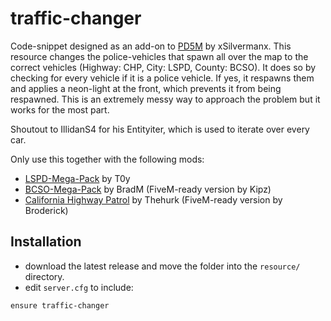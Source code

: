 # traffic-changer
Code-snippet designed as an add-on to [PD5M](https://github.com/xSilvermanx/PD5M) by xSilvermanx.
This resource changes the police-vehicles that spawn all over the map to the correct vehicles (Highway: CHP, City: LSPD, County: BCSO).
It does so by checking for every vehicle if it is a police vehicle. If yes, it respawns them and applies a neon-light at the front, which prevents it from being respawned. This is an extremely messy way to approach the problem but it works for the most part.

Shoutout to IllidanS4 for his Entityiter, which is used to iterate over every car.

Only use this together with the following mods:
- [LSPD-Mega-Pack](https://www.lcpdfr.com/downloads/gta5mods/vehiclemodels/17911-los-santos-police-department-mega-pack-els/) by T0y
- [BCSO-Mega-Pack](https://forum.cfx.re/t/els-bcso-mega-pack-fixed-again/81604) by BradM (FiveM-ready version by Kipz)
- [California Highway Patrol](https://forum.cfx.re/t/release-2017-california-highway-patrol-mega-pack-els/64875) by Thehurk (FiveM-ready version by Broderick)

## Installation

- download the latest release and move the folder into the `resource/` directory.
- edit `server.cfg` to include:

```
ensure traffic-changer
```
